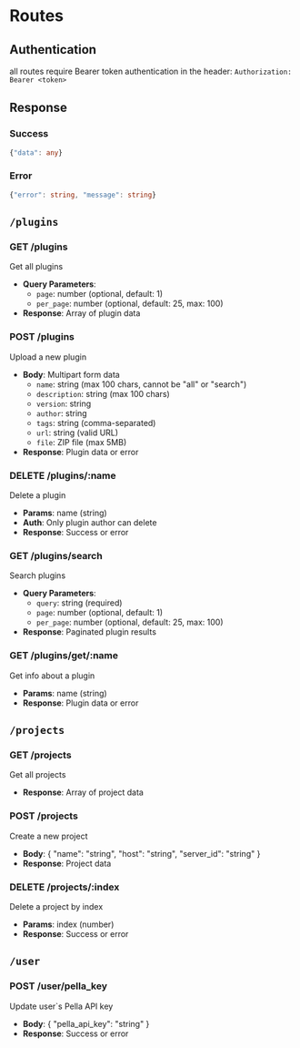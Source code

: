 # Routes

## Authentication

all routes require Bearer token authentication in the header:
`Authorization: Bearer <token>`

## Response

### Success

```typescript
{"data": any}
```

### Error

```typescript
{"error": string, "message": string}
```

## `/plugins`

### GET /plugins

Get all plugins

- **Query Parameters**:
  - `page`: number (optional, default: 1)
  - `per_page`: number (optional, default: 25, max: 100)
- **Response**: Array of plugin data

### POST /plugins

Upload a new plugin

- **Body**: Multipart form data
  - `name`: string (max 100 chars, cannot be "all" or "search")
  - `description`: string (max 100 chars)
  - `version`: string
  - `author`: string
  - `tags`: string (comma-separated)
  - `url`: string (valid URL)
  - `file`: ZIP file (max 5MB)
- **Response**: Plugin data or error

### DELETE /plugins/:name

Delete a plugin

- **Params**: name (string)
- **Auth**: Only plugin author can delete
- **Response**: Success or error

### GET /plugins/search

Search plugins

- **Query Parameters**:
  - `query`: string (required)
  - `page`: number (optional, default: 1)
  - `per_page`: number (optional, default: 25, max: 100)
- **Response**: Paginated plugin results

### GET /plugins/get/:name

Get info about a plugin

- **Params**: name (string)
- **Response**: Plugin data or error

## `/projects`

### GET /projects

Get all projects

- **Response**: Array of project data

### POST /projects

Create a new project

- **Body**:
  {
  "name": "string",
  "host": "string",
  "server_id": "string"
  }
- **Response**: Project data

### DELETE /projects/:index

Delete a project by index

- **Params**: index (number)
- **Response**: Success or error

## `/user`

### POST /user/pella_key

Update user`s Pella API key

- **Body**:
  {
  "pella_api_key": "string"
  }
- **Response**: Success or error
